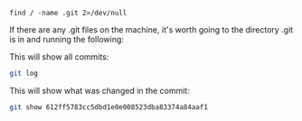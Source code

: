 ```
find / -name .git 2>/dev/null
```
If there are any .git files on the machine, it's worth going to the directory .git is in and running the following:

This will show all commits:
```bash
git log
```
This will show what was changed in the commit:
```bash
git show 612ff5783cc5dbd1e0e008523dba83374a84aaf1
```
